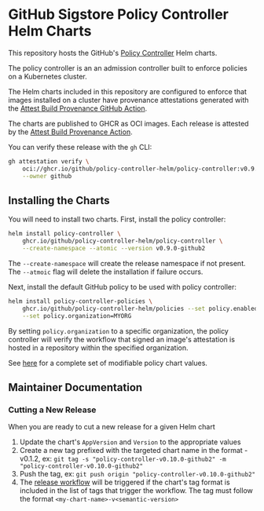 # GitHub Sigstore Policy Controller Helm Charts

This repository hosts the GitHub's [Policy Controller](https://github.com/github/policy-controller) Helm charts.

The policy controller is an an admission controller built to enforce policies
on a Kubernetes cluster.

The Helm charts included in this repository are configured to enforce that
images installed on a cluster have provenance attestations generated with the
[Attest Build Provenance GitHub Action](https://github.com/actions/attest-build-provenance).

The charts are published to GHCR as OCI images. Each release is attested by
the [Attest Build Provenance Action](https://github.com/actions/attest-build-provenance).

You can verify these release with the `gh` CLI:
```bash
gh attestation verify \
    oci://ghcr.io/github/policy-controller-helm/policy-controller:v0.9.0-github2 \
    --owner github
```

## Installing the Charts

You will need to install two charts. First, install the policy controller:

```bash
helm install policy-controller \
    ghcr.io/github/policy-controller-helm/policy-controller \
    --create-namespace --atomic --version v0.9.0-github2
```

The `--create-namespace` will create the release namespace if not present.
The `--atmoic` flag will delete the installation if failure occurs. 

Next, install the default GitHub policy to be used with policy controller:

```bash
helm install policy-controller-policies \
    ghcr.io/github/policy-controller-helm/policies --set policy.enabled=true \
    --set policy.organization=MYORG
```

By setting `policy.organization` to a specific organization, the policy
controller will verify the workflow that signed an image's attestation is hosted
in a repository within the specified organization.

See [here](charts/policies/values.yaml) for a complete set of modifiable 
policy chart values.

## Maintainer Documentation

### Cutting a New Release

When you are ready to cut a new release for a given Helm chart

1. Update the chart's `AppVersion` and `Version` to the appropriate values
1. Create a new tag prefixed with the targeted chart name in the format <my-chart-name>-v0.1.2, ex: `git tag -s "policy-controller-v0.10.0-github2" -m "policy-controller-v0.10.0-github2"`
1. Push the tag, ex: `git push origin "policy-controller-v0.10.0-github2"`
1. The [release workflow](.github/workflows/release.yml) will be triggered if 
the chart's tag format is included in the list of tags that trigger the workflow.
The tag must follow the format `<my-chart-name>-v<semantic-version>`
